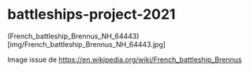 # battleships-project-2021



(French_battleship_Brennus_NH_64443)[img/French_battleship_Brennus_NH_64443.jpg]



Image issue de https://en.wikipedia.org/wiki/French_battleship_Brennus

